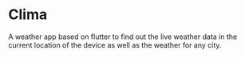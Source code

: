 # Clima
A weather app based on flutter to find out the live weather data in the current location of the device as well as the weather for any city.
